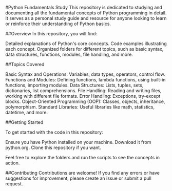 #Python Fundamentals Study
This repository is dedicated to studying and documenting all the fundamental concepts of Python programming in detail. It serves as a personal study guide and resource for anyone looking to learn or reinforce their understanding of Python basics.

##Overview
In this repository, you will find:

Detailed explanations of Python's core concepts.
Code examples illustrating each concept.
Organized folders for different topics, such as basic syntax, data structures, functions, modules, file handling, and more.

##Topics Covered

Basic Syntax and Operations: Variables, data types, operators, control flow.
Functions and Modules: Defining functions, lambda functions, using built-in functions, importing modules.
Data Structures: Lists, tuples, sets, dictionaries, list comprehensions.
File Handling: Reading and writing files, working with different file formats.
Error Handling: Exceptions, try-except blocks.
Object-Oriented Programming (OOP): Classes, objects, inheritance, polymorphism.
Standard Libraries: Useful libraries like math, statistics, datetime, and more.

##Getting Started

To get started with the code in this repository:

Ensure you have Python installed on your machine. Download it from python.org.
Clone this repository if you want.

Feel free to explore the folders and run the scripts to see the concepts in action.

##Contributing
Contributions are welcome! If you find any errors or have suggestions for improvement, please create an issue or submit a pull request.
